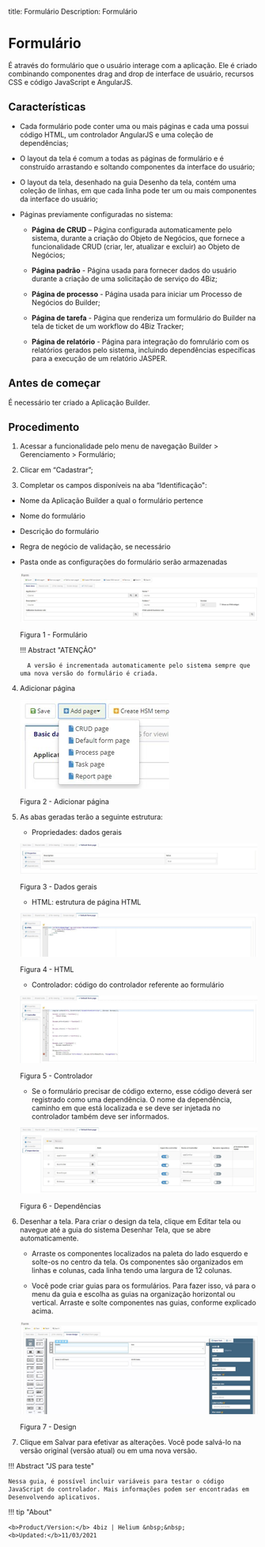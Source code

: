 title: Formulário
Description: Formulário
# Formulário

É através do formulário que o usuário interage com a aplicação. Ele é criado combinando componentes drag and drop de interface de usuário, recursos CSS e código JavaScript e AngularJS.

## Características

- Cada formulário pode conter uma ou mais páginas e cada uma possui código HTML, um controlador AngularJS e uma coleção de dependências;

- O layout da tela é comum a todas as páginas de formulário e é construído arrastando e soltando componentes da interface do usuário;

- O layout da tela, desenhado na guia Desenho da tela, contém uma coleção de linhas, em que cada linha pode ter um ou mais componentes da interface do usuário;

- Páginas previamente configuradas no sistema:

    - **Página de CRUD** – Página configurada automaticamente pelo sistema, durante a criação do Objeto de Negócios, que fornece a funcionalidade CRUD (criar, ler, atualizar e excluir) ao Objeto de Negócios;

    - **Página padrão** - Página usada para fornecer dados do usuário durante a criação de uma solicitação de serviço do 4Biz;

    - **Página de processo** - Página usada para iniciar um Processo de Negócios do Builder;

    - **Página de tarefa** - Página que renderiza um formulário do Builder na tela de ticket de um workflow do 4Biz Tracker;

    - **Página de relatório** - Página para integração do fomrulário com os relatórios gerados pelo sistema, incluindo dependências específicas para a execução de um relatório JASPER.


## Antes de começar

É necessário ter criado a Aplicação Builder.

## Procedimento

1.	Acessar a funcionalidade pelo menu de navegação Builder > Gerenciamento > Formulário;

2.	Clicar em “Cadastrar”;

3.	Completar os campos disponíveis na aba “Identificação":

- Nome da Aplicação Builder a qual o formulário pertence
- Nome do formulário
- Descrição do formulário
- Regra de negócio de validação, se necessário
- Pasta onde as configurações do formulário serão armazenadas

    
    ![form](images/builder-18.jpg)

    Figura 1 - Formulário

    !!! Abstract "ATENÇÃO"

        A versão é incrementada automaticamente pelo sistema sempre que uma nova versão do formulário é criada.

4. Adicionar página

    ![form](images/builder-19.jpg)

    Figura 2 - Adicionar página
    

5. As abas geradas terão a seguinte estrutura:

    * Propriedades: dados gerais

    ![form](images/builder-20.jpg)

    Figura 3 - Dados gerais
    

    * HTML: estrutura de página HTML

    ![form](images/builder-21.jpg)

    Figura 4 - HTML
    

    * Controlador: código do controlador referente ao formulário

    ![form](images/builder-22.jpg)

    Figura 5 - Controlador
    
    -    Se o formulário precisar de código externo, esse código deverá ser registrado como uma dependência. O nome da dependência, caminho em que está localizada e se deve ser injetada no controlador também deve ser informados.

    ![form](images/builder-23.jpg)

    Figura 6 - Dependências


6. Desenhar a tela. Para criar o design da tela, clique em Editar tela ou navegue até a guia do sistema Desenhar Tela, que se abre automaticamente.
    
    - Arraste os componentes localizados na paleta do lado esquerdo e solte-os no centro da tela. Os componentes são organizados em linhas e colunas, cada linha tendo uma largura de 12 colunas.

    - Você pode criar guias para os formulários. Para fazer isso, vá para o menu da guia e escolha as guias na organização horizontal ou vertical. Arraste e solte componentes nas guias, conforme explicado acima.

    ![form](images/builder-24.jpg)

    Figura 7 - Design

7.	Clique em Salvar para efetivar as alterações. Você pode salvá-lo na versão original (versão atual) ou em uma nova versão.


!!! Abstract "JS para teste"
    
    Nessa guia, é possível incluir variáveis para testar o código JavaScript do controlador. Mais informações podem ser encontradas em Desenvolvendo aplicativos.



!!! tip "About"

    <b>Product/Version:</b> 4biz | Helium &nbsp;&nbsp;
    <b>Updated:</b>11/03/2021 


